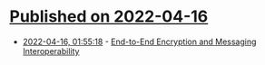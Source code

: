 # [Published on 2022-04-16](index.md)

* [2022-04-16, 01:55:18](https://news.ycombinator.com/item?id=31048430) - [End-to-End Encryption and Messaging Interoperability](https://educatedguesswork.org/posts/messaging-e2e/)
